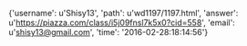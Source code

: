 {'username': u'Shisy13', 'path': u'wd1197/1197.html', 'answer': u'https://piazza.com/class/i5j09fnsl7k5x0?cid=558', 'email': u'shisy13@gmail.com', 'time': '2016-02-28:18:14:56'}